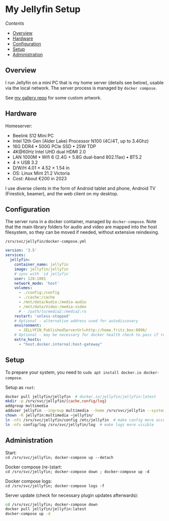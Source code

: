 <!-- omit from toc -->
# My Jellyfin Setup

*Contents*
- [Overview](#overview)
- [Hardware](#hardware)
- [Configuration](#configuration)
- [Setup](#setup)
- [Administration](#administration)

## Overview
I run Jellyfin on a mini PC that is my home server (details see below), usable via the local network.
The server process is managed by `docker compose`.

See [my gallery repo](https://github.com/jhermann/gallery?tab=readme-ov-file#jellyfin)
for some custom artwork.

## Hardware

Homeserver:

* Beelink S12 Mini PC
* Intel 12th Gen (Alder Lake) Processor N100 (4C/4T, up to 3.4Ghz)
* 16G DDR4 • 500G PCIe SSD • 25W TDP
* 4K@60Hz Intel UHD dual HDMI 2.0
* LAN 1000M • Wifi 6 (2.4G + 5.8G dual-band 802.11ax) • BT5.2
* 4 × USB 3.2
* D/W/H 4.01 × 4.52 × 1.54 in
* OS: Linux Mint 21.2 Victoria
* Cost: About €200 in 2023

I use diverse clients in the form of Android tablet and phone,
Android TV (Firestick, beamer),
and the web client on my desktop.

## Configuration

The server runs in a docker container, managed by `docker-compose`.
Note that the main library folders for audio and video are mapped into the host filesystem,
so they can be moved if needed, without extensive reindexing.

`/srv/svc/jellyfin/docker-compose.yml`

```yaml
version: '3.5'
services:
  jellyfin:
    container_name: jellyfin
    image: jellyfin/jellyfin
    # sync with `id jellyfin`
    user: 128:1001
    network_mode: 'host'
    volumes:
      - ./config:/config
      - ./cache:/cache
      - /mnt/data/Audio:/media-audio
      - /mnt/data/Video:/media-video
      # - /path/to/media2:/media2:ro
    restart: 'unless-stopped'
    # Optional - alternative address used for autodiscovery
    environment:
      - JELLYFIN_PublishedServerUrl=http://home.fritz.box:8096/
    # Optional - may be necessary for docker health check to pass if running in host network mode
    extra_hosts:
      - "host.docker.internal:host-gateway"
```

## Setup

To prepare your system, you need to `sudo apt install docker.io docker-compose`.

Setup as `root`:
```sh
docker pull jellyfin/jellyfin  # docker.io/jellyfin/jellyfin:latest
mkdir -p /srv/svc/jellyfin/{cache,config/log}
addgroup multimedia
adduser jellyfin --ingroup multimedia --home /srv/svc/jellyfin --system --disabled-password
chown -R jellyfin:multimedia ~jellyfin/
ln -nfs /srv/svc/jellyfin/config /etc/jellyfin  # make config more accessible
ln -nfs config/log /srv/svc/jellyfin/log  # make logs more visible
```

## Administration

Start:<br />
`cd /srv/svc/jellyfin; docker-compose up --detach`

Docker compose (re-)start:<br />
`cd /srv/svc/jellyfin; docker-compose down ; docker-compose up -d`

Docker compose logs:<br />
`cd /srv/svc/jellyfin; docker-compose logs -f`

Server update (check for necessary plugin updates afterwards):
```sh
cd /srv/svc/jellyfin; docker-compose down
docker pull jellyfin/jellyfin:latest
docker-compose up -d
```
